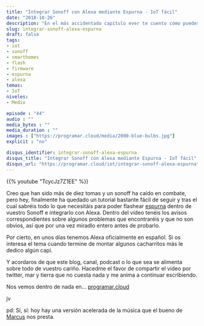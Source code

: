 ```yaml
---
title: "Integrar Sonoff con Alexa mediante Espurna - IoT fácil"
date: "2018-10-26"
description: "En el más accidentado capítulo ever te cuento cómo puedes encender y apagar tus sonoff gritándole a Alexa gracias flashear el firmware de Xose Pérez Espurna."
slug: integrar-sonoff-alexa-espurna
draft: false
tags:
- iot
- sonoff
- smarthomes
- flash
- firmware
- espurna
- alexa
temas:
- IoT
niveles:
- Medio

episode : "44"
audio : ""
media_bytes : ""
media_duration : ""
images : ["https://programar.cloud/media/2000-blue-bulbs.jpg"]
explicit : "no"

disqus_identifier: integrar-sonoff-alexa-espurna
disqus_title: "Integrar Sonoff con Alexa mediante Espurna - IoT fácil"
disqus_url: "https://programar.cloud/iot/integrar-sonoff-alexa-espurna"
---      
```


{{% youtube "TcycJz7Z1EE" %}}

Creo que han sido más de diez tomas y un sonoff ha caído en combate, pero hey, finalmente ha quedado un tutorial bastante fácil de seguir y tras el cual sabréis todo lo que necesitáis para poder flashear [espurna](https://github.com/xoseperez/espurna) dentro de vuestro Sonoff e integrarlo con Alexa. Dentro del vídeo tenéis los avisos correspondientes sobre algunos problemas que encontraréis y que no son obvios, así que por una vez miradlo entero antes de probarlo.

Por cierto, en unos días tenemos Alexa oficialmente en español. Si os interesa el tema cuando termine de montar algunos cacharritos más le dedico algún capi.

Y acordaros de que este blog, canal, podcast o lo que sea se alimenta sobre todo de vuestro cariño. Hacedme el favor de compartir el vídeo por twitter, mar y tierra que no cuesta nada y me anima a continuar escribiendo.

Nos vemos dentro de nada en... [programar.cloud](https://programar.cloud)

<!--more-->

jv

pd: Sí, sí: hoy hay una versión acelerada de la música que el bueno de [Marcus](https://soundcloud.com/musicbymarcus/promo-music-inspiational) nos presta.
